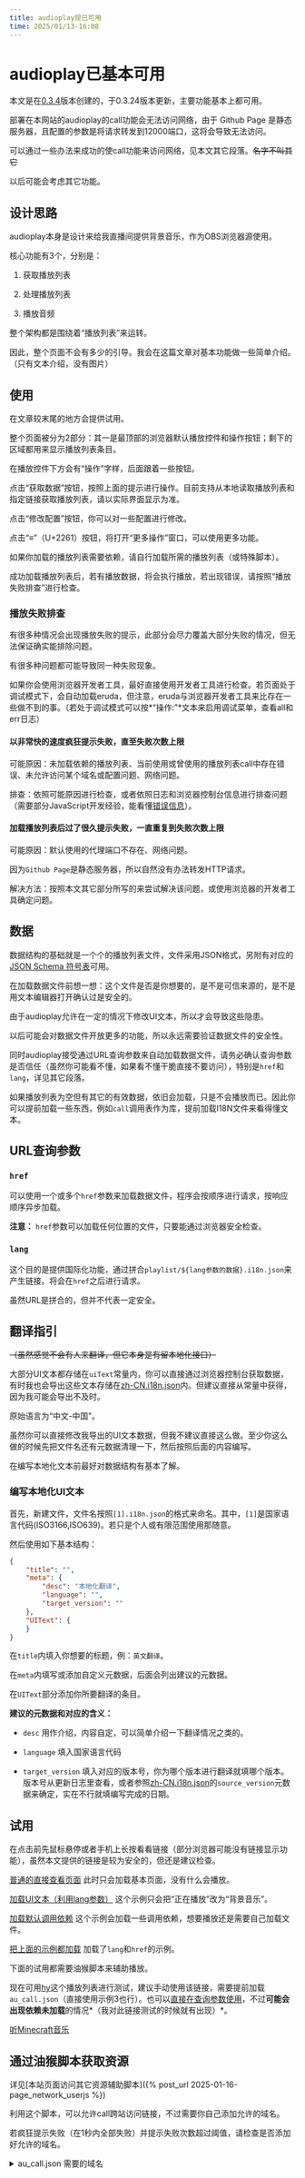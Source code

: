 ```yaml
---
title: audioplay现已可用
time: 2025/01/13-16:08
---
```


# audioplay已基本可用

本文是在[0.3.4](/docs/changelog.html?href=audioplay.html)版本创建的，于0.3.24版本更新，主要功能基本上都可用。

部署在本网站的audioplay的call功能会无法访问网络，由于 Github Page 是静态服务器，且配置的参数是将请求转发到12000端口，这将会导致无法访问。

可以通过一些办法来成功的使call功能来访问网络，见本文其它段落。~~名字不叫其它~~

以后可能会考虑其它功能。

## 设计思路

audioplay本身是设计来给我直播间提供背景音乐，作为OBS浏览器源使用。

核心功能有3个，分别是：

1. 获取播放列表

2. 处理播放列表

3. 播放音频

整个架构都是围绕着“播放列表”来运转。

因此，整个页面不会有多少的引导。我会在这篇文章对基本功能做一些简单介绍。（只有文本介绍，没有图片）

## 使用

在文章较末尾的地方会提供试用。

整个页面被分为2部分：其一是最顶部的浏览器默认播放控件和操作按钮；剩下的区域都用来显示播放列表条目。

在播放控件下方会有“操作”字样，后面跟着一些按钮。

点击“获取数据”按钮，按照上面的提示进行操作。目前支持从本地读取播放列表和指定链接获取播放列表，请以实际界面显示为准。

点击“修改配置”按钮，你可以对一些配置进行修改。

点击“≡”（U+2261）按钮，将打开“更多操作”窗口，可以使用更多功能。

<!-- 点击“操作:”本身，当处于调试模式下会启用调试功能。 -->

如果你加载的播放列表需要依赖，请自行加载所需的播放列表（或特殊脚本）。

成功加载播放列表后，若有播放数据，将会执行播放，若出现错误，请按照“播放失败排查”进行检查。

### 播放失败排查

有很多种情况会出现播放失败的提示，此部分会尽力覆盖大部分失败的情况，但无法保证确实能排除问题。

有很多种问题都可能导致同一种失败现象。

如果你会使用浏览器开发者工具，最好直接使用开发者工具进行检查。若页面处于调试模式下，会自动加载eruda，但注意，eruda与浏览器开发者工具来比存在一些做不到的事。（若处于调试模式可以按*“操作:”*文本来启用调试菜单，查看all和err日志）

#### 以非常快的速度疯狂提示失败，直至失败次数上限

可能原因：未加载依赖的播放列表、当前使用或曾使用的播放列表call中存在错误、未允许访问某个域名或配置问题、网络问题。

排查：依照可能原因进行检查，或者依照日志和浏览器控制台信息进行排查问题（需要部分JavaScript开发经验，能看懂<a href="https://developer.mozilla.org/zh-CN/docs/Web/JavaScript/Reference/Errors" title="JavaScript 错误参考" rel="external">错误信息</a>）。

#### 加载播放列表后过了很久提示失败，一直重复到失败次数上限

可能原因：默认使用的代理端口不存在、网络问题。

因为`Github Page`是静态服务器，所以自然没有办法转发HTTP请求。

解决方法：按照本文其它部分所写的来尝试解决该问题，或使用浏览器的开发者工具确定问题。

## 数据

数据结构的基础就是一个个的播放列表文件，文件采用JSON格式，另附有对应的[JSON Schema 符号表](/assets/symbol/JSON_Schema/playlist.schema.json)可用。

在加载数据文件前想一想：这个文件是否是你想要的，是不是可信来源的，是不是用文本编辑器打开确认过是安全的。

由于audioplay允许在一定的情况下修改UI文本，所以才会导致这些隐患。

以后可能会对数据文件开放更多的功能，所以永远需要验证数据文件的安全性。

同时audioplay接受通过URL查询参数来自动加载数据文件，请务必确认查询参数是否信任（虽然你可能看不懂，如果看不懂干脆直接不要访问），特别是`href`和`lang`，详见其它段落。

如果播放列表为空但有其它的有效数据，依旧会加载，只是不会播放而已。因此你可以提前加载一些东西，例如`call`调用表作为库，提前加载I18N文件来看得懂文本。

## URL查询参数

### `href`

可以使用一个或多个`href`参数来加载数据文件，程序会按顺序进行请求，按响应顺序异步加载。

**注意：** `href`参数可以加载任何位置的文件，只要能通过浏览器安全检查。

### `lang`

这个目的是提供国际化功能，通过拼合`playlist/${lang参数的数据}.i18n.json`来产生链接。将会在`href`之后进行请求。

虽然URL是拼合的，但并不代表一定安全。

## 翻译指引

~~（虽然感觉不会有人来翻译，但它本身是有留本地化接口）~~

大部分UI文本都存储在`uiText`常量内，你可以直接通过浏览器控制台获取数据，有时我也会导出这些文本存储在[zh-CN.i18n.json](/assets/plsylist/zh-CN.i18n.json)内。但建议直接从常量中获得，因为我可能会导出不及时。

原始语言为“中文-中国”。

虽然你可以直接修改我导出的UI文本数据，但我不建议直接这么做。至少你这么做的时候先把文件名还有元数据清理一下，然后按照后面的内容编写。

在编写本地化文本前最好对数据结构有基本了解。

### 编写本地化UI文本

首先，新建文件，文件名按照`[1].i18n.json`的格式来命名。其中，`[1]`是国家语言代码(ISO3166,ISO639)。若只是个人或有限范围使用那随意。

然后使用如下基本结构：

```json
{
	"title": "",
	"meta": {
		"desc": "本地化翻译",
		"language": "",
		"target_version": ""
	},
	"UIText": {
	}
}
```

在`title`内填入你想要的标题，例：`英文翻译`。

在`meta`内填写或添加自定义元数据，后面会列出建议的元数据。

在`UIText`部分添加你所要翻译的条目。

**建议的元数据和对应的含义：**

- `desc` 用作介绍，内容自定，可以简单介绍一下翻译情况之类的。

- `language` 填入国家语言代码

- `target_version` 填入对应的版本号，你为哪个版本进行翻译就填哪个版本。版本号从更新日志里查看，或者参照[zh-CN.i18n.json](/assets/plsylist/zh-CN.i18n.json)的`source_version`元数据来确定，实在不行就填编写完成的日期。

## 试用

在点击前先鼠标悬停或者手机上长按看看链接（部分浏览器可能没有链接显示功能），虽然本文提供的链接是较为安全的，但还是建议检查。

[普通的直接查看页面](/assets/audioplay.html) 此时只会加载基本页面，没有什么会播放。

[加载UI文本（利用lang参数）](/assets/audioplay.html?lang=live) 这个示例只会把“正在播放”改为“背景音乐”。

[加载默认调用依赖](/assets/audioplay.html?href=playlist%2Fau_call.json) 这个示例会加载一些调用依赖，想要播放还是需要自己加载文件。

[把上面的示例都加载](/assets/audioplay.html?lang=live&href=playlist%2Fau_call.json) 加载了`lang`和`href`的示例。

下面的试用都需要油猴脚本来辅助播放。

现在可用[hy](/assets/playlist/mhya_w4y.json)这个播放列表进行测试，建议手动使用该链接，需要提前加载`au_call.json`（直接使用示例3也行）。也可以[直接在查询参数使用](/assets/audioplay.html?href=playlist%2Fau_call.json&href=playlist%2Fmhya_w4y.json)，不过**可能会出现依赖未加载**的情况*（我对此链接测试的时候就有出现）*。

[听Minecraft音乐](/assets/audioplay.html?href=playlist%2Fminecraft.json)

## 通过油猴脚本获取资源

详见[本站页面访问其它资源辅助脚本]({% post_url 2025-01-16-page_network_userjs %})

利用这个脚本，可以允许call跨站访问链接，不过需要你自己添加允许的域名。

若疯狂提示失败（在1秒内全部失败）并提示失败次数超过阈值，请检查是否添加好允许的域名。

<details>
<summary>au_call.json 需要的域名</summary>
<p><code>music.163.com</code> <del>另附<a href="/static/tools/getwyyyypl.py">简单的播放列表转换</a>（不提供帮助支持）</del><ins></ins></p>
</details>
